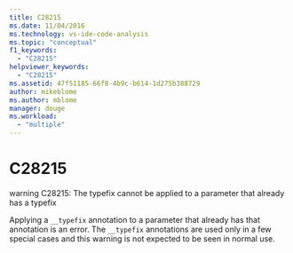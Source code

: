```yaml
---
title: C28215
ms.date: 11/04/2016
ms.technology: vs-ide-code-analysis
ms.topic: "conceptual"
f1_keywords:
  - "C28215"
helpviewer_keywords:
  - "C28215"
ms.assetid: 47f51185-66f8-4b9c-b614-1d275b388729
author: mikeblome
ms.author: mblome
manager: douge
ms.workload:
  - "multiple"
---
```

# C28215
warning C28215: The typefix cannot be applied to a parameter that already has a typefix

 Applying a `__typefix` annotation to a parameter that already has that annotation is an error. The `__typefix` annotations are used only in a few special cases and this warning is not expected to be seen in normal use.